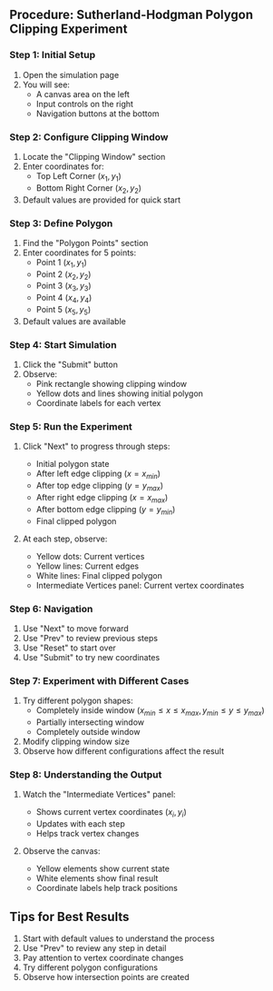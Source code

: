 ## Procedure: Sutherland-Hodgman Polygon Clipping Experiment

### Step 1: Initial Setup
1. Open the simulation page
2. You will see:
   - A canvas area on the left
   - Input controls on the right
   - Navigation buttons at the bottom

### Step 2: Configure Clipping Window
1. Locate the "Clipping Window" section
2. Enter coordinates for:
   - Top Left Corner $(x_1, y_1)$
   - Bottom Right Corner $(x_2, y_2)$
3. Default values are provided for quick start

### Step 3: Define Polygon
1. Find the "Polygon Points" section
2. Enter coordinates for 5 points:
   - Point 1 $(x_1, y_1)$
   - Point 2 $(x_2, y_2)$
   - Point 3 $(x_3, y_3)$
   - Point 4 $(x_4, y_4)$
   - Point 5 $(x_5, y_5)$
3. Default values are available

### Step 4: Start Simulation
1. Click the "Submit" button
2. Observe:
   - Pink rectangle showing clipping window
   - Yellow dots and lines showing initial polygon
   - Coordinate labels for each vertex

### Step 5: Run the Experiment
1. Click "Next" to progress through steps:
   - Initial polygon state
   - After left edge clipping $(x = x_{min})$
   - After top edge clipping $(y = y_{max})$
   - After right edge clipping $(x = x_{max})$
   - After bottom edge clipping $(y = y_{min})$
   - Final clipped polygon

2. At each step, observe:
   - Yellow dots: Current vertices
   - Yellow lines: Current edges
   - White lines: Final clipped polygon
   - Intermediate Vertices panel: Current vertex coordinates

### Step 6: Navigation
1. Use "Next" to move forward
2. Use "Prev" to review previous steps
3. Use "Reset" to start over
4. Use "Submit" to try new coordinates

### Step 7: Experiment with Different Cases
1. Try different polygon shapes:
   - Completely inside window $(x_{min} \leq x \leq x_{max}, y_{min} \leq y \leq y_{max})$
   - Partially intersecting window
   - Completely outside window
2. Modify clipping window size
3. Observe how different configurations affect the result

### Step 8: Understanding the Output
1. Watch the "Intermediate Vertices" panel:
   - Shows current vertex coordinates $(x_i, y_i)$
   - Updates with each step
   - Helps track vertex changes

2. Observe the canvas:
   - Yellow elements show current state
   - White elements show final result
   - Coordinate labels help track positions

## Tips for Best Results
1. Start with default values to understand the process
2. Use "Prev" to review any step in detail
3. Pay attention to vertex coordinate changes
4. Try different polygon configurations
5. Observe how intersection points are created
